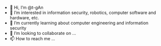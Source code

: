 - 👋 Hi, I’m @t-gAn
- 👀 I’m interested in information security, robotics, computer software and hardware, etc.
- 🌱 I’m currently learning about computer engineering and information security
- 💞️ I’m looking to collaborate on ...
- 📫 How to reach me ...

<!---
t-gAn/t-gAn is a ✨ special ✨ repository because its `README.md` (this file) appears on your GitHub profile.
You can click the Preview link to take a look at your changes.
--->
